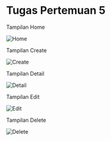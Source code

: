 # Tugas Pertemuan 5

Tampilan Home

![Home](https://github.com/ferdianantasalman/Tugas_5_Pengembangan_Aplikasi_Mobile/assets/89559526/e6e182dd-a87d-47a8-b969-91af7d2482d9)


Tampilan Create

![Create](https://github.com/ferdianantasalman/Tugas_5_Pengembangan_Aplikasi_Mobile/assets/89559526/d7b5100c-8d33-4b68-8174-ae223b11fa3d)


Tampilan Detail

![Detail](https://github.com/ferdianantasalman/Tugas_5_Pengembangan_Aplikasi_Mobile/assets/89559526/5304245b-d458-4615-9aac-b43161f68a03)


Tampilan Edit

![Edit](https://github.com/ferdianantasalman/Tugas_5_Pengembangan_Aplikasi_Mobile/assets/89559526/034be61e-8869-4df7-aed6-d8049740bdef)


Tampilan Delete

![Delete](https://github.com/ferdianantasalman/Tugas_5_Pengembangan_Aplikasi_Mobile/assets/89559526/91a02583-f731-4055-8473-3d877567329f)
